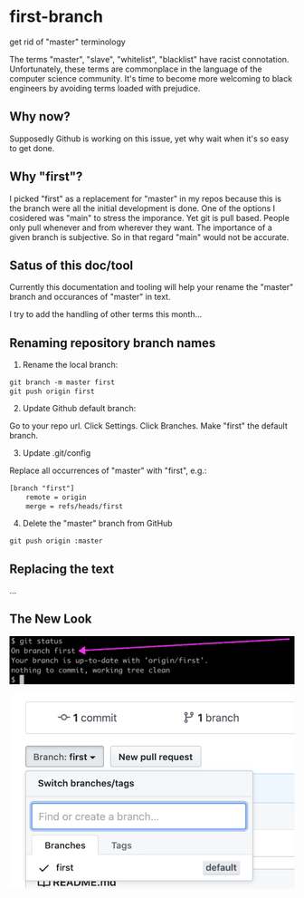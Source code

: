 # first-branch

get rid of "master" terminology

The terms "master", "slave", "whitelist", "blacklist" have racist connotation. Unfortunately, these terms are commonplace in the language of the computer science community. It's time to become more welcoming to black engineers by avoiding terms loaded with prejudice.


## Why now?

Supposedly Github is working on this issue, yet why wait when it's so easy to get done.


## Why "first"?

I picked "first" as a replacement for "master" in my repos because this is the branch were all the initial development is done. One of the options I cosidered was "main" to stress the imporance. Yet git is pull based. People only pull whenever and from wherever they want. The importance of a given branch is subjective. So in that regard "main"  would not be accurate.


## Satus of this doc/tool

Currently this documentation and tooling will help your rename the "master" branch and occurances of "master" in text.

I try to add the handling of other terms this month...


## Renaming repository branch names

1. Rename the local branch:

```
git branch -m master first
git push origin first
```

2. Update Github default branch:

Go to your repo url. Click Settings. Click Branches. Make "first" the default branch.


3. Update .git/config

Replace all occurrences of "master" with "first", e.g.:
```
[branch "first"]
    remote = origin
    merge = refs/heads/first
```

4. Delete the "master" branch from GitHub

```
git push origin :master
```


## Replacing the text

...


## The New Look

![git-status](https://github.com/alevchuk/first-branch/blob/first/img/git-status.png)

![github-branch](https://github.com/alevchuk/first-branch/blob/first/img/github-branch.png)
